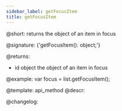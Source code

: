 ```yaml
---
sidebar_label: getFocusItem
title: getFocusItem
---          
```


@short: returns the object of an item in focus

@signature: {'getFocusItem(): object;'}

@returns:
- id 		object		the object of an item in focus

@example:
var focus = list.getFocusItem(); 


@template: api_method
@descr:





@changelog:


